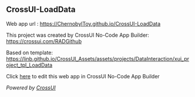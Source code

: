 ## CrossUI-LoadData
Web app url : https://ChernobylToy.github.io/CrossUI-LoadData

This project was created by CrossUI No-Code App Builder: https://crossui.com/RADGithub

Based on template: https://linb.github.io/CrossUI_Assets/assets/projects/DataInteraction/xui_project_tpl_LoadData

Click [here](https://crossui.com/RADGithub/#!from=github&owner=ChernobylToy&repo=CrossUI-LoadData) to edit this web app in CrossUI No-Code App Builder

<i>Powered by [CrossUI](https://crossui.com)</i>
